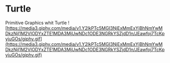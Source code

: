 # Turtle
Primitive Graphics whit Turtle
![https://media3.giphy.com/media/v1.Y2lkPTc5MGI3NjExMmExYjBhNmYwMDkzNjI1M2VlODYxZTE1MDA3MjUwNDc1ODE3NGRkYSZjdD1n/JEawfoj7TcKpyjuGOs/giphy.gif](https://media3.giphy.com/media/v1.Y2lkPTc5MGI3NjExMmExYjBhNmYwMDkzNjI1M2VlODYxZTE1MDA3MjUwNDc1ODE3NGRkYSZjdD1n/JEawfoj7TcKpyjuGOs/giphy.gif)
